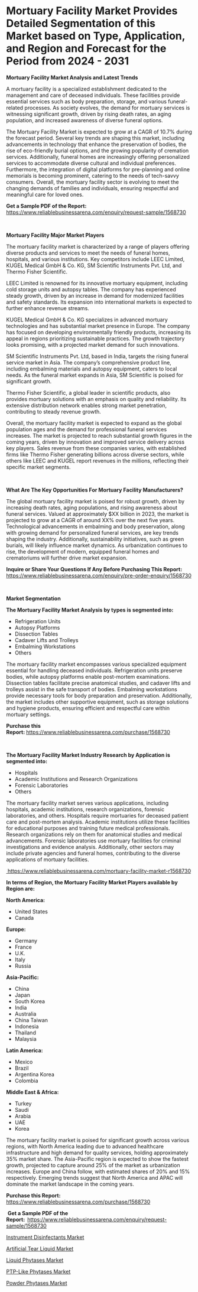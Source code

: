 <p><h1>Mortuary Facility Market Provides Detailed Segmentation of this Market based on Type, Application, and Region and Forecast for the Period from 2024 - 2031</h1></p><p><strong>Mortuary Facility Market Analysis and Latest Trends</strong></p>
<p><p>A mortuary facility is a specialized establishment dedicated to the management and care of deceased individuals. These facilities provide essential services such as body preparation, storage, and various funeral-related processes. As society evolves, the demand for mortuary services is witnessing significant growth, driven by rising death rates, an aging population, and increased awareness of diverse funeral options.</p><p>The Mortuary Facility Market is expected to grow at a CAGR of 10.7% during the forecast period. Several key trends are shaping this market, including advancements in technology that enhance the preservation of bodies, the rise of eco-friendly burial options, and the growing popularity of cremation services. Additionally, funeral homes are increasingly offering personalized services to accommodate diverse cultural and individual preferences. Furthermore, the integration of digital platforms for pre-planning and online memorials is becoming prominent, catering to the needs of tech-savvy consumers. Overall, the mortuary facility sector is evolving to meet the changing demands of families and individuals, ensuring respectful and meaningful care for loved ones.</p></p>
<p><strong>Get a Sample PDF of the Report:&nbsp;</strong> <a href="https://www.reliablebusinessarena.com/enquiry/request-sample/1568730?utm_campaign=1552&utm_medium=2&utm_source=Github&utm_content=ia&utm_term=14102024&utm_id=mortuary-facility">https://www.reliablebusinessarena.com/enquiry/request-sample/1568730</a></p>
<p>&nbsp;</p>
<p><strong>Mortuary Facility Major Market Players</strong></p>
<p><p>The mortuary facility market is characterized by a range of players offering diverse products and services to meet the needs of funeral homes, hospitals, and various institutions. Key competitors include LEEC Limited, KUGEL Medical GmbH & Co. KG, SM Scientific Instruments Pvt. Ltd, and Thermo Fisher Scientific. </p><p>LEEC Limited is renowned for its innovative mortuary equipment, including cold storage units and autopsy tables. The company has experienced steady growth, driven by an increase in demand for modernized facilities and safety standards. Its expansion into international markets is expected to further enhance revenue streams.</p><p>KUGEL Medical GmbH & Co. KG specializes in advanced mortuary technologies and has substantial market presence in Europe. The company has focused on developing environmentally friendly products, increasing its appeal in regions prioritizing sustainable practices. The growth trajectory looks promising, with a projected market demand for such innovations.</p><p>SM Scientific Instruments Pvt. Ltd, based in India, targets the rising funeral service market in Asia. The company’s comprehensive product line, including embalming materials and autopsy equipment, caters to local needs. As the funeral market expands in Asia, SM Scientific is poised for significant growth.</p><p>Thermo Fisher Scientific, a global leader in scientific products, also provides mortuary solutions with an emphasis on quality and reliability. Its extensive distribution network enables strong market penetration, contributing to steady revenue growth.</p><p>Overall, the mortuary facility market is expected to expand as the global population ages and the demand for professional funeral services increases. The market is projected to reach substantial growth figures in the coming years, driven by innovation and improved service delivery across key players. Sales revenue from these companies varies, with established firms like Thermo Fisher generating billions across diverse sectors, while others like LEEC and KUGEL report revenues in the millions, reflecting their specific market segments.</p></p>
<p>&nbsp;</p>
<p><strong>What Are The Key Opportunities For Mortuary Facility Manufacturers?</strong></p>
<p><p>The global mortuary facility market is poised for robust growth, driven by increasing death rates, aging populations, and rising awareness about funeral services. Valued at approximately $XX billion in 2023, the market is projected to grow at a CAGR of around XX% over the next five years. Technological advancements in embalming and body preservation, along with growing demand for personalized funeral services, are key trends shaping the industry. Additionally, sustainability initiatives, such as green burials, will likely influence market dynamics. As urbanization continues to rise, the development of modern, equipped funeral homes and crematoriums will further drive market expansion.</p></p>
<p><strong>Inquire or Share Your Questions If Any Before Purchasing This Report:</strong> <a href="https://www.reliablebusinessarena.com/enquiry/pre-order-enquiry/1568730?utm_campaign=1552&utm_medium=2&utm_source=Github&utm_content=ia&utm_term=14102024&utm_id=mortuary-facility">https://www.reliablebusinessarena.com/enquiry/pre-order-enquiry/1568730</a></p>
<p>&nbsp;</p>
<p><strong>Market Segmentation</strong></p>
<p><strong>The Mortuary Facility Market Analysis by types is segmented into:</strong></p>
<p><ul><li>Refrigeration Units</li><li>Autopsy Platforms</li><li>Dissection Tables</li><li>Cadaver Lifts and Trolleys</li><li>Embalming Workstations</li><li>Others</li></ul></p>
<p><p>The mortuary facility market encompasses various specialized equipment essential for handling deceased individuals. Refrigeration units preserve bodies, while autopsy platforms enable post-mortem examinations. Dissection tables facilitate precise anatomical studies, and cadaver lifts and trolleys assist in the safe transport of bodies. Embalming workstations provide necessary tools for body preparation and preservation. Additionally, the market includes other supportive equipment, such as storage solutions and hygiene products, ensuring efficient and respectful care within mortuary settings.</p></p>
<p><strong>Purchase this Report:&nbsp;</strong><a href="https://www.reliablebusinessarena.com/purchase/1568730?utm_campaign=1552&utm_medium=2&utm_source=Github&utm_content=ia&utm_term=14102024&utm_id=mortuary-facility">https://www.reliablebusinessarena.com/purchase/1568730</a></p>
<p>&nbsp;</p>
<p><strong>The Mortuary Facility Market Industry Research by Application is segmented into:</strong></p>
<p><ul><li>Hospitals</li><li>Academic Institutions and Research Organizations</li><li>Forensic Laboratories</li><li>Others</li></ul></p>
<p><p>The mortuary facility market serves various applications, including hospitals, academic institutions, research organizations, forensic laboratories, and others. Hospitals require mortuaries for deceased patient care and post-mortem analysis. Academic institutions utilize these facilities for educational purposes and training future medical professionals. Research organizations rely on them for anatomical studies and medical advancements. Forensic laboratories use mortuary facilities for criminal investigations and evidence analysis. Additionally, other sectors may include private agencies and funeral homes, contributing to the diverse applications of mortuary facilities.</p></p>
<p><a href="https://www.reliablebusinessarena.com/mortuary-facility-market-r1568730?utm_campaign=1552&utm_medium=2&utm_source=Github&utm_content=ia&utm_term=14102024&utm_id=mortuary-facility">&nbsp;https://www.reliablebusinessarena.com/mortuary-facility-market-r1568730</a></p>
<p><strong>In terms of Region, the Mortuary Facility Market Players available by Region are:</strong></p>
<p>
    <p> <strong> North America: </strong>
        <ul>
            <li>United States</li>
            <li>Canada</li>
        </ul>
        </p> 
    <p> <strong> Europe: </strong>
        <ul>
            <li>Germany</li>
            <li>France</li>
            <li>U.K.</li>
            <li>Italy</li>
            <li>Russia</li>
        </ul>
        </p> 
    <p> <strong> Asia-Pacific: </strong>
        <ul>
            <li>China</li>
            <li>Japan</li>
            <li>South Korea</li>
            <li>India</li>
            <li>Australia</li>
            <li>China Taiwan</li>
            <li>Indonesia</li>
            <li>Thailand</li>
            <li>Malaysia</li>
        </ul>
        </p> 
    <p> <strong> Latin America: </strong>
        <ul>
            <li>Mexico</li>
            <li>Brazil</li>
            <li>Argentina Korea</li>
            <li>Colombia</li>
        </ul>
        </p> 
    <p> <strong> Middle East & Africa: </strong>
        <ul>
            <li>Turkey</li>
            <li>Saudi</li>
            <li>Arabia</li>
            <li>UAE</li>
            <li>Korea</li>
        </ul>
    </p>
    </p>
<p><p>The mortuary facility market is poised for significant growth across various regions, with North America leading due to advanced healthcare infrastructure and high demand for quality services, holding approximately 35% market share. The Asia-Pacific region is expected to show the fastest growth, projected to capture around 25% of the market as urbanization increases. Europe and China follow, with estimated shares of 20% and 15% respectively. Emerging trends suggest that North America and APAC will dominate the market landscape in the coming years.</p></p>
<p><strong>Purchase this Report: </strong><a href="https://www.reliablebusinessarena.com/purchase/1568730?utm_campaign=1552&utm_medium=2&utm_source=Github&utm_content=ia&utm_term=14102024&utm_id=mortuary-facility">https://www.reliablebusinessarena.com/purchase/1568730</a></p>
<p>&nbsp;<strong>Get a Sample PDF of the Report:&nbsp;&nbsp;</strong><a href="https://www.reliablebusinessarena.com/enquiry/request-sample/1568730?utm_campaign=1552&utm_medium=2&utm_source=Github&utm_content=ia&utm_term=14102024&utm_id=mortuary-facility">https://www.reliablebusinessarena.com/enquiry/request-sample/1568730</a></p>
<p><strong></strong></p>
<p><p><a href="https://www.linkedin.com/pulse/instrument-disinfectants-market-research-report-exploring-bfqze?utm_campaign=1552&utm_medium=2&utm_source=Github&utm_content=ia&utm_term=14102024&utm_id=mortuary-facility">Instrument Disinfectants Market</a></p><p><a href="https://www.linkedin.com/pulse/strategic-insights-global-artificial-tear-liquid-market-trends-krqmc?trk=public_post_embed_feed-article-content&utm_campaign=1552&utm_medium=2&utm_source=Github&utm_content=ia&utm_term=14102024&utm_id=mortuary-facility">Artificial Tear Liquid Market</a></p><p><a href="https://www.linkedin.com/pulse/emerging-trends-liquid-phytases-market-global-outlook-future-7m7gf?trk=public_post_embed_feed-article-content&utm_campaign=1552&utm_medium=2&utm_source=Github&utm_content=ia&utm_term=14102024&utm_id=mortuary-facility">Liquid Phytases Market</a></p><p><a href="https://www.linkedin.com/pulse/ptp-like-phytases-market-evolution-future-outlook-forecasting-hnn9f?trk=public_post_embed_feed-article-content&utm_campaign=1552&utm_medium=2&utm_source=Github&utm_content=ia&utm_term=14102024&utm_id=mortuary-facility">PTP-Like Phytases Market</a></p><p><a href="https://www.linkedin.com/pulse/global-powder-phytases-market-opportunities-challenges2024-1gfuf?trk=public_post_embed_feed-article-content&utm_campaign=1552&utm_medium=2&utm_source=Github&utm_content=ia&utm_term=14102024&utm_id=mortuary-facility">Powder Phytases Market</a></p></p>